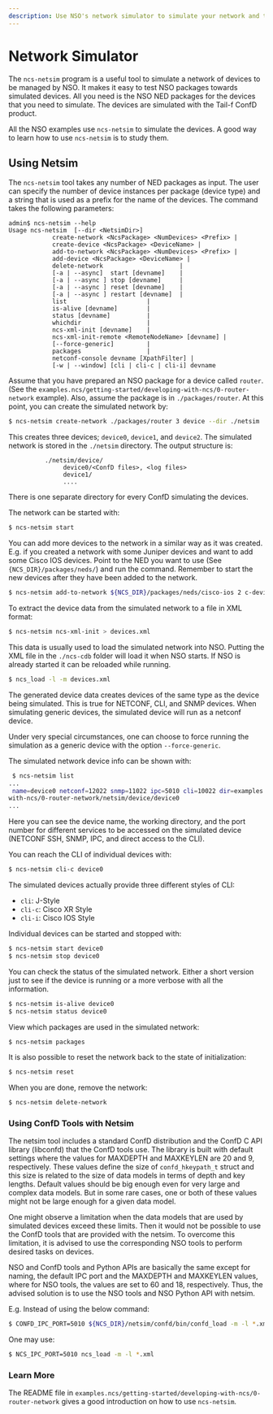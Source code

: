 ```yaml
---
description: Use NSO's network simulator to simulate your network and test functionality.
---
```


# Network Simulator

The `ncs-netsim` program is a useful tool to simulate a network of devices to be managed by NSO. It makes it easy to test NSO packages towards simulated devices. All you need is the NSO NED packages for the devices that you need to simulate. The devices are simulated with the Tail-f ConfD product.

All the NSO examples use `ncs-netsim` to simulate the devices. A good way to learn how to use `ncs-netsim` is to study them.

## Using Netsim <a href="#ug.netsim.using" id="ug.netsim.using"></a>

The `ncs-netsim` tool takes any number of NED packages as input. The user can specify the number of device instances per package (device type) and a string that is used as a prefix for the name of the devices. The command takes the following parameters:

```
admin$ ncs-netsim --help
Usage ncs-netsim  [--dir <NetsimDir>]
            create-network <NcsPackage> <NumDevices> <Prefix> |
            create-device <NcsPackage> <DeviceName> |
            add-to-network <NcsPackage> <NumDevices> <Prefix> |
            add-device <NcsPackage> <DeviceName> |
            delete-network                     |
            [-a | --async]  start [devname]    |
            [-a | --async ] stop [devname]     |
            [-a | --async ] reset [devname]    |
            [-a | --async ] restart [devname]  |
            list                      |
            is-alive [devname]        |
            status [devname]          |
            whichdir                  |
            ncs-xml-init [devname]    |
            ncs-xml-init-remote <RemoteNodeName> [devname] |
            [--force-generic]         |
            packages                  |
            netconf-console devname [XpathFilter] |
            [-w | --window] [cli | cli-c | cli-i] devname
```

Assume that you have prepared an NSO package for a device called `router`. (See the `examples.ncs/getting-started/developing-with-ncs/0-router-network` example). Also, assume the package is in `./packages/router`. At this point, you can create the simulated network by:

```bash
$ ncs-netsim create-network ./packages/router 3 device --dir ./netsim
```

This creates three devices; `device0`, `device1`, and `device2`. The simulated network is stored in the `./netsim` directory. The output structure is:

```
          ./netsim/device/
               device0/<ConfD files>, <log files>
               device1/
               ....
```

There is one separate directory for every ConfD simulating the devices.

The network can be started with:

```bash
$ ncs-netsim start
```

You can add more devices to the network in a similar way as it was created. E.g. if you created a network with some Juniper devices and want to add some Cisco IOS devices. Point to the NED you want to use (See `{NCS_DIR}/packages/neds/`) and run the command. Remember to start the new devices after they have been added to the network.

```bash
$ ncs-netsim add-to-network ${NCS_DIR}/packages/neds/cisco-ios 2 c-device --dir ./netsim
```

To extract the device data from the simulated network to a file in XML format:

```bash
$ ncs-netsim ncs-xml-init > devices.xml
```

This data is usually used to load the simulated network into NSO. Putting the XML file in the `./ncs-cdb` folder will load it when NSO starts. If NSO is already started it can be reloaded while running.

```bash
$ ncs_load -l -m devices.xml
```

The generated device data creates devices of the same type as the device being simulated. This is true for NETCONF, CLI, and SNMP devices. When simulating generic devices, the simulated device will run as a netconf device.

Under very special circumstances, one can choose to force running the simulation as a generic device with the option `--force-generic`.

The simulated network device info can be shown with:

```bash
 $ ncs-netsim list
...
 name=device0 netconf=12022 snmp=11022 ipc=5010 cli=10022 dir=examples.ncs/getting-started/developing-
with-ncs/0-router-network/netsim/device/device0
...
```

Here you can see the device name, the working directory, and the port number for different services to be accessed on the simulated device (NETCONF SSH, SNMP, IPC, and direct access to the CLI).

You can reach the CLI of individual devices with:

```bash
$ ncs-netsim cli-c device0
```

The simulated devices actually provide three different styles of CLI:

* `cli`: J-Style
* `cli-c`: Cisco XR Style
* `cli-i`: Cisco IOS Style

Individual devices can be started and stopped with:

```bash
$ ncs-netsim start device0
$ ncs-netsim stop device0
```

You can check the status of the simulated network. Either a short version just to see if the device is running or a more verbose with all the information.

```bash
$ ncs-netsim is-alive device0
$ ncs-netsim status device0
```

View which packages are used in the simulated network:

```bash
$ ncs-netsim packages
```

It is also possible to reset the network back to the state of initialization:

```bash
$ ncs-netsim reset
```

When you are done, remove the network:

```bash
$ ncs-netsim delete-network
```

### Using ConfD Tools with Netsim <a href="#ug.netsim.using_confd_tools" id="ug.netsim.using_confd_tools"></a>

The netsim tool includes a standard ConfD distribution and the ConfD C API library (libconfd) that the ConfD tools use. The library is built with default settings where the values for MAXDEPTH and MAXKEYLEN are 20 and 9, respectively. These values define the size of `confd_hkeypath_t` struct and this size is related to the size of data models in terms of depth and key lengths. Default values should be big enough even for very large and complex data models. But in some rare cases, one or both of these values might not be large enough for a given data model.

One might observe a limitation when the data models that are used by simulated devices exceed these limits. Then it would not be possible to use the ConfD tools that are provided with the netsim. To overcome this limitation, it is advised to use the corresponding NSO tools to perform desired tasks on devices.

NSO and ConfD tools and Python APIs are basically the same except for naming, the default IPC port and the MAXDEPTH and MAXKEYLEN values, where for NSO tools, the values are set to 60 and 18, respectively. Thus, the advised solution is to use the NSO tools and NSO Python API with netsim.

E.g. Instead of using the below command:

```bash
$ CONFD_IPC_PORT=5010 ${NCS_DIR}/netsim/confd/bin/confd_load -m -l *.xml
```

One may use:

```bash
$ NCS_IPC_PORT=5010 ncs_load -m -l *.xml
```

### Learn More <a href="#ug.netsim.learnmore" id="ug.netsim.learnmore"></a>

The README file in `examples.ncs/getting-started/developing-with-ncs/0-router-network` gives a good introduction on how to use `ncs-netsim`.
